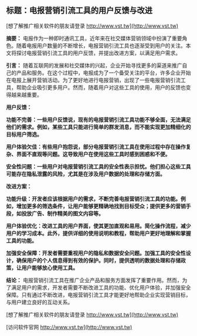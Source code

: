 ## **标题：电报营销引流工具的用户反馈与改进**

[想了解推广相关软件的朋友请登录 http://www.vst.tw](http://www.vst.tw)

**摘要：**
电报作为一种即时通讯工具，近年来在社交媒体营销领域中扮演了重要角色。随着电报用户数量的不断增长，电报营销引流工具也逐渐受到用户的关注。本文将探讨电报营销引流工具的用户反馈，并提出改进方案，以满足用户需求。

**引言：**
随着互联网的发展和社交媒体的兴起，企业开始寻找更多的渠道来推广自己的产品和服务。在这个过程中，电报成为了一个备受关注的平台，许多企业开始在电报上展开营销活动。为了更好地进行电报营销，出现了一些电报营销引流工具，帮助企业吸引更多用户。然而，随着用户对这些工具的使用，用户的反馈也变得越来越重要。

**用户反馈：**

**功能不完善：一些用户反馈说，现有的电报营销引流工具功能不够全面，无法满足他们的需求。例如，某些工具只能进行简单的群发消息，而不能实现更加精细化的目标用户筛选。**

**用户体验欠佳：有些用户抱怨说，部分电报营销引流工具在使用过程中存在操作复杂、界面不直观等问题。这导致用户在使用这些工具时感到困惑和不便。**

**安全性问题：一些用户对电报营销引流工具的安全性表示担忧。他们担心这些工具可能存在隐私泄露的风险，尤其是在涉及用户数据的处理和存储方面。**

**改进方案：**

**功能升级：开发者应该根据用户的需求，不断完善电报营销引流工具的功能。例如，增加更多的筛选条件，让用户能够更精确地找到目标受众；提供更多的营销手段，如投放广告、制作精美的图文内容等。**

**用户体验优化：改进工具的用户界面，使其更加直观和易用。简化操作流程，减少用户的学习成本。此外，提供详细的使用说明和教程，帮助用户更好地理解和掌握工具的功能。**

**加强安全保障：开发者需要重视用户的隐私和数据安全问题。加强工具的安全性设计，确保用户的个人信息得到有效的保护。同时，提供透明的数据处理和存储政策，让用户能够放心使用工具。**

**结论：**
电报营销引流工具在推广企业产品和服务方面发挥了重要作用。然而，为了满足用户的需求，开发者需要不断改进工具的功能、优化用户体验，并加强安全保障。只有通过不断改进，电报营销引流工具才能更好地帮助企业实现营销目标，与用户建立良好的互动关系。

[想了解推广相关软件的朋友请登录 http://www.vst.tw](http://www.vst.tw)


[访问软件官网 http://www.vst.tw](http://www.vst.tw)
